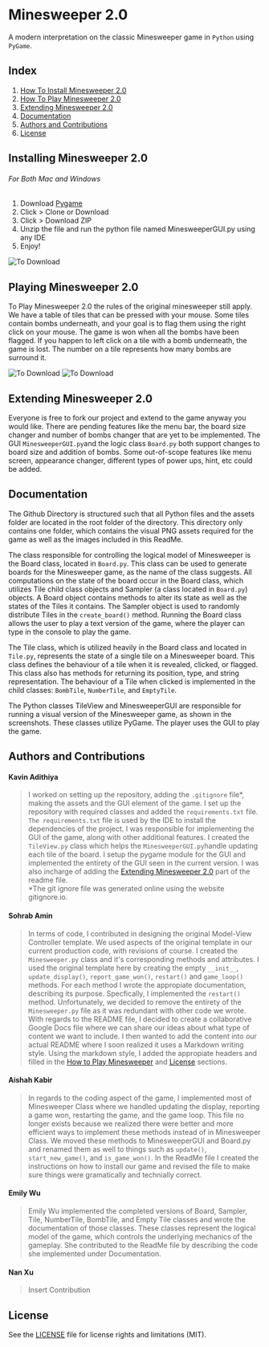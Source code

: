 # Minesweeper 2.0
A modern interpretation on the classic Minesweeper game in `Python` using `PyGame`.
## Index
1. [How To Install Minesweeper 2.0](#installing-minesweeper-20)
2. [How To Play Minesweeper 2.0](#playing-minesweeper-20)
3. [Extending Minesweeper 2.0](#extending-minesweeper-20)
4. [Documentation](#documentation)
5. [Authors and Contributions](#authors-and-contributions)
6. [License](#license)

## Installing Minesweeper 2.0
###### For Both Mac and Windows
1. Download [Pygame](https://www.pygame.org/download.shtml) 
2. Click > Clone or Download
3. Click > Download ZIP
4. Unzip the file and run the python file named MinesweeperGUI.py using any IDE
5. Enjoy!

![To Download](assets/zip.png)

## Playing Minesweeper 2.0
To Play Minesweeper 2.0 the rules of the original minesweeper still apply. We have a table of tiles that can be pressed with your mouse. Some tiles contain bombs underneath, and your goal is to flag them using the right click on your mouse. The game is won when all the bombs have been flagged. If you happen to left click on a tile with a bomb underneath, the game is lost. The number on a tile represents how many bombs are surround it.

![To Download](assets/screenshot_1.PNG)
![To Download](assets/screenshot_2.PNG)

## Extending Minesweeper 2.0
  Everyone is free to fork our project and extend to the game anyway you would like. There are pending features like the menu bar, the board size changer and number of bombs changer that are yet to be implemented. The GUI `MinesweeperGUI.py`and the logic class `Board.py`
both support changes to board size and addition of bombs. Some out-of-scope features like menu screen, appearance changer, different types of power ups, hint, etc could be added.

## Documentation
  The Github Directory is structured such that all Python files and the assets folder are located in the root folder of the directory. This directory only contains one folder, which contains the visual PNG assets required for the game as well as the images included in this ReadMe. 
  
  The class responsible for controlling the logical model of Minesweeper is the Board class, located in `Board.py`. This class can be used to generate boards for the Minesweeper game, as the name of the class suggests. All computations on the state of the board occur in the Board class, which utilizes Tile child class objects and Sampler (a class located in `Board.py`) objects. A Board object contains methods to alter its state as well as the states of the Tiles it contains. The Sampler object is used to randomly distribute Tiles in the `create_board()` method. Running the Board class allows the user to play a text version of the game, where the player can type in the console to play the game.
  
  The Tile class, which is utilized heavily in the Board class and located in `Tile.py`, represents the state of a single tile on a Minesweeper board. This class defines the behaviour of a tile when it is revealed, clicked, or flagged. This class also has methods for returning its position, type, and string representation. The behaviour of a Tile when clicked is implemented in the child classes: `BombTile`, `NumberTile`, and `EmptyTile`.
  
  The Python classes TileView and MinesweeperGUI are responsible for running a visual version of the Minesweeper game, as shown in the screenshots. These classes utilize PyGame. The player uses the GUI to play the game.

## Authors and Contributions
#### Kavin Adithiya
> I worked on setting up the repository, adding the `.gitignore` file*, making the assets and the GUI element of the game. I set up the repository with required classes and added the `requirements.txt` file. `The requirements.txt` file is used by the IDE to install the dependencies of the project. I was responsible for implementing the GUI of the game, along with other additional features. I created the `TileView.py` class which helps the `MinesweeperGUI.py`handle updating each tile of the board. I setup the pygame module for the GUI and implemented the entirety of the GUI seen in the current version. I was also incharge of adding the [Extending Minesweeper 2.0](#extending-minesweeper-20) part of the readme file.  
>*The git ignore file was generated online using the website gitignore.io.

#### Sohrab Amin
> In terms of code, I contributed in designing the original Model-View Controller template. We used aspects of the original template in our current production code, with revisions of course. I created the `Minesweeper.py` class and it's corresponding methods and attributes. I used the original template here by creating the empty `__init__`, `update_display()`, `report_game_won()`, `restart()` and `game_loop()` methods. For each method I wrote the appropiate documentation, describing its purpose. Specfically, I implemented the `restart()` method. Unfortunately, we decided to remove the entirety of the `Minesweeper.py` file as it was redundant with other code we wrote. With regards to the README file, I decided to create a collaborative Google Docs file where we can share our ideas about what type of content we want to include. I then wanted to add the content into our actual README where I soon realized it uses a Markdown writing style. Using the markdown style, I added the appropiate headers and filled in the [How to Play Minesweeper](#playing-minesweeper-20) and [License](#license) sections. 

#### Aishah Kabir
> In regards to the coding aspect of the game, I implemented most of Minesweeper Class where we handled updating the display, reporting a game won, restarting the game, and the game loop. This file no longer exists because we realized there were better and more efficient ways to implement these methods instead of in Minesweeper Class. We moved these methods to MinesweeperGUI and Board.py and renamed them as well to things such as `update()`, `start_new_game()`, and `is_game_won()`. In the ReadMe file I created the instructions on how to install our game and revised the file to make sure things were gramatically and technially correct. 
#### Emily Wu
> Emily Wu implemented the completed versions of Board, Sampler, Tile, NumberTile, BombTile, and Empty Tile classes and wrote the documentation of those classes. These classes represent the logical model of the game, which controls the underlying mechanics of the gameplay. She contributed to the ReadMe file by describing the code she implemented under Documentation.
#### Nan Xu
> Insert Contribution
## License

See the [LICENSE](LICENSE.txt) file for license rights and limitations (MIT).
